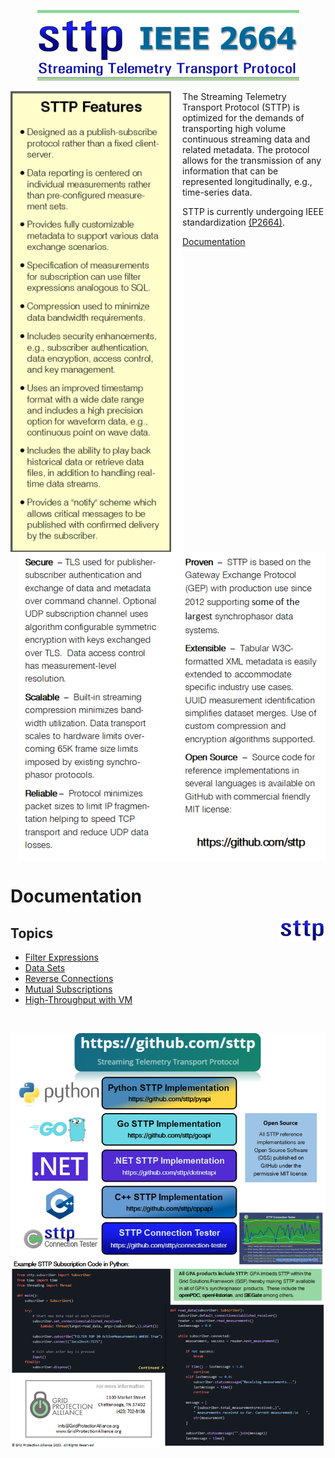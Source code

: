 <!-- This markdown page is separate from GitHub Pages home page -->
<p align="center">
    <img src="docs/img/logo-small.png" alt="STTP Features">
</p>

<img align="left" src="docs/img/sttp-features.png" alt="STTP Features">

The Streaming Telemetry Transport Protocol (STTP) is optimized for the demands of transporting high volume continuous streaming data and related metadata.
The protocol allows for the transmission of any information that can be represented longitudinally, e.g., time-series data.

STTP is currently undergoing IEEE standardization [(P2664)](https://standards.ieee.org/ieee/2664/7397/).

<a href="#documentation">Documentation</a>

<br/>
<br/>
<img align="right" src="docs/img/sttp-benefits.png" alt="STTP Features">

<br clear="left"/>
<br clear="right"/>

# Documentation

<a href="https://github.com/sttp"><img align="right" src="docs/img/sttp.png" alt="STTP"></a>

## Topics

* [Filter Expressions](filter-expressions)
* [Data Sets](data-sets)
* [Reverse Connections](reverse-connections)
* [Mutual Subscriptions](mutual-subscriptions)
* [High-Throughput with VM](vm-with-high-throughput)


<br clear="right"/>

<p align="center">
    <img src="docs/img/api-promo.png" alt="STTP Reference Implementations">
</p>

